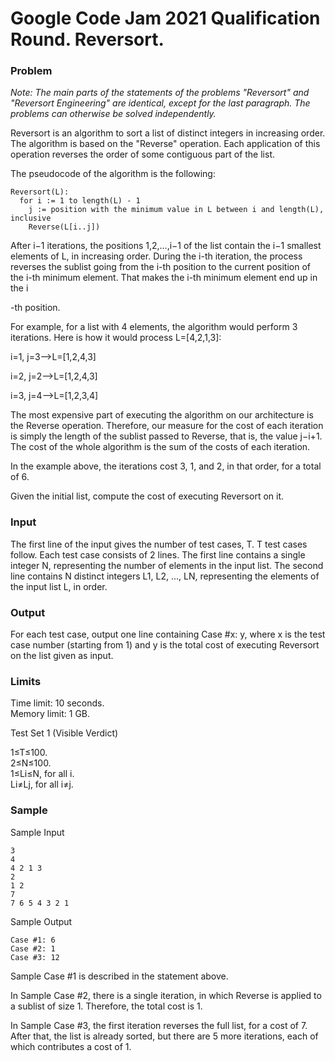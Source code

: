 # Google Code Jam 2021 Qualification Round. Reversort.

### Problem

*Note: The main parts of the statements of the problems "Reversort" and "Reversort Engineering" are identical, except for the last paragraph. The problems can otherwise be solved independently.*

Reversort is an algorithm to sort a list of distinct integers in increasing order. The algorithm is based on the "Reverse" operation. Each application of this operation reverses the order of some contiguous part of the list.

The pseudocode of the algorithm is the following:

```
Reversort(L):
  for i := 1 to length(L) - 1
    j := position with the minimum value in L between i and length(L), inclusive
    Reverse(L[i..j])
```
After i−1
iterations, the positions 1,2,…,i−1 of the list contain the i−1 smallest elements of L, in increasing order. During the i-th iteration, the process reverses the sublist going from the i-th position to the current position of the i-th minimum element. That makes the i-th minimum element end up in the i

-th position.

For example, for a list with 4
elements, the algorithm would perform 3 iterations. Here is how it would process L=[4,2,1,3]:

i=1, j=3⟶L=[1,2,4,3]

i=2, j=2⟶L=[1,2,4,3]

i=3, j=4⟶L=[1,2,3,4]

The most expensive part of executing the algorithm on our architecture is the Reverse operation. Therefore, our measure for the cost of each iteration is simply the length of the sublist passed to Reverse, that is, the value j−i+1. The cost of the whole algorithm is the sum of the costs of each iteration.

In the example above, the iterations cost 3, 1, and 2, in that order, for a total of 6.

Given the initial list, compute the cost of executing Reversort on it.

### Input

The first line of the input gives the number of test cases, T. T test cases follow. Each test case consists of 2 lines. The first line contains a single integer N, representing the number of elements in the input list. The second line contains N distinct integers L1, L2, ..., LN, representing the elements of the input list L, in order.

### Output

For each test case, output one line containing Case #x: y, where x is the test case number (starting from 1) and y is the total cost of executing Reversort on the list given as input.

### Limits

Time limit: 10 seconds.<br/>
Memory limit: 1 GB.

Test Set 1 (Visible Verdict)

1≤T≤100.<br/>
2≤N≤100.<br/>
1≤Li≤N, for all i.<br/>
Li≠Lj, for all i≠j.

### Sample

Sample Input

```
3
4
4 2 1 3
2
1 2
7
7 6 5 4 3 2 1
```

Sample Output

```
Case #1: 6
Case #2: 1
Case #3: 12
```

Sample Case #1 is described in the statement above.

In Sample Case #2, there is a single iteration, in which Reverse is applied to a sublist of size 1. Therefore, the total cost is 1.

In Sample Case #3, the first iteration reverses the full list, for a cost of 7. After that, the list is already sorted, but there are 5 more iterations, each of which contributes a cost of 1.
